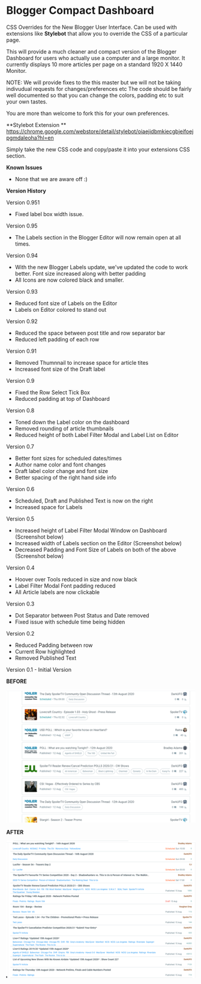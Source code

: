 # Blogger Compact Dashboard
CSS Overrides for the New Blogger User Interface. Can be used with extensions like **Stylebot** that allow you to override the CSS of a particular page.

This will provide a much cleaner and compact version of the Blogger Dashboard for users who actually use a computer and a large monitor. It currently displays 10 more articles per page on a standard 1920 X 1440 Monitor.

NOTE: We will provide fixes to the this master but we will not be taking indivudual requests for changes/preferences etc The code should be fairly well documented so that you can change the colors, padding etc to suit your own tastes.

You are more than welcome to fork this for your own preferences. 

**Stylebot Extension **
https://chrome.google.com/webstore/detail/stylebot/oiaejidbmkiecgbjeifoejpgmdaleoha?hl=en

Simply take the new CSS code and copy/paste it into your extensions CSS section.


**Known Issues**

- None that we are aware off :)

**Version History**

Version 0.951
- Fixed label box width issue. 

Version 0.95
- The Labels section in the Blogger Editor will now remain open at all times.

Version 0.94
- With the new Blogger Labels update, we've updated the code to work better. Font size increased along with better padding
- All Icons are now colored black and smaller.

Version 0.93
- Reduced font size of Labels on the Editor
- Labels on Editor colored to stand out

Version 0.92
- Reduced the space between post title and row separator bar
- Reduced left padding of each row

Version 0.91
- Removed Thumnnail to increase space for article tites
- Increased font size of the Draft label

Version 0.9
- Fixed the Row Select Tick Box
- Reduced padding at top of Dashboard

Version 0.8
- Toned down the Label color on the dashboard
- Removed rounding of article thumbnails
- Reduced height of both Label Filter Modal and Label List on Editor

Version 0.7
- Better font sizes for scheduled dates/times
- Author name color and font changes
- Draft label color change and font size
- Better spacing of the right hand side info

Version 0.6
- Scheduled, Draft and Published Text is now on the right
- Increased space for Labels

Version 0.5
- Increased height of Label Filter Modal Window on Dashboard (Screenshot below)
- Increased width of Labels section on the Editor (Screenshot below)
- Decreased Padding and Font Size of Labels on both of the above (Screenshot below)

Version 0.4
- Hoover over Tools reduced in size and now black
- Label Filter Modal Font padding reduced
- All Article labels are now clickable

Version 0.3
- Dot Separator between Post Status and Date removed
- Fixed issue with schedule time being hidden

Version 0.2 
- Reduced Padding between row
- Current Row highlighted
- Removed Published Text

Version 0.1 - Initial Version

**BEFORE**

![before](blogger-ui-before.png)


**AFTER**

![after](blogger-ui-after-v0.91.png)


